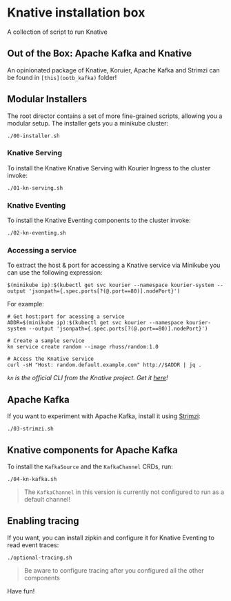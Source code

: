 # Knative installation box

A collection of script to run Knative

## Out of the Box: Apache Kafka and Knative

An opinionated package of Knative, Koruier, Apache Kafka and Strimzi can be found in `[this](ootb_kafka)` folder!

## Modular Installers

The root director contains a set of more fine-grained scripts, allowing you a modular setup.
The installer gets you a minikube cluster:

```shell
./00-installer.sh
```

### Knative Serving

To install the Knative Knative Serving with Kourier Ingress to the cluster invoke:

```shell
./01-kn-serving.sh
```

### Knative Eventing

To install the Knative Eventing components to the cluster invoke:

```shell
./02-kn-eventing.sh
```

### Accessing a service

To extract the host & port for accessing a Knative service via Minikube you can use the following expression:

```
$(minikube ip):$(kubectl get svc kourier --namespace kourier-system --output 'jsonpath={.spec.ports[?(@.port==80)].nodePort}')
```

For example:

```
# Get host:port for acessing a service
ADDR=$(minikube ip):$(kubectl get svc kourier --namespace kourier-system --output 'jsonpath={.spec.ports[?(@.port==80)].nodePort}')

# Create a sample service
kn service create random --image rhuss/random:1.0

# Access the Knative service
curl -sH "Host: random.default.example.com" http://$ADDR | jq .
```

_`kn` is the official CLI from the Knative project. Get it [here](https://github.com/knative/client/releases/latest)!_

## Apache Kafka

If you want to experiment with Apache Kafka, install it using [Strimzi](https://strimzi.io):

```shell
./03-strimzi.sh
```

## Knative components for Apache Kafka

To install the `KafkaSource` and the `KafkaChannel` CRDs, run:

```shell
./04-kn-kafka.sh
```

> The `KafkaChannel` in this version is currently not configured to run as a default channel!

## Enabling tracing

If you want, you can install zipkin and configure it for Knative Eventing to read event traces:

```shell
./optional-tracing.sh
```

> Be aware to configure tracing after you configured all the other components

Have fun!
